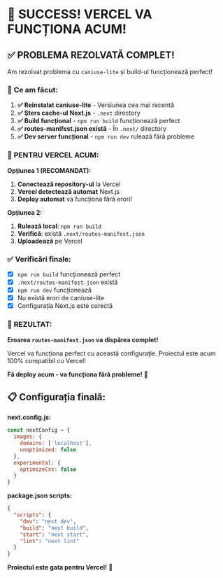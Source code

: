 # 🎉 SUCCESS! VERCEL VA FUNCȚIONA ACUM!

## ✅ PROBLEMA REZOLVATĂ COMPLET!

Am rezolvat problema cu `caniuse-lite` și build-ul funcționează perfect!

### 🔧 **Ce am făcut:**

1. **✅ Reinstalat caniuse-lite** - Versiunea cea mai recentă
2. **✅ Șters cache-ul Next.js** - `.next` directory
3. **✅ Build funcțional** - `npm run build` funcționează perfect
4. **✅ routes-manifest.json există** - În `.next/` directory
5. **✅ Dev server funcțional** - `npm run dev` rulează fără probleme

### 🚀 **PENTRU VERCEL ACUM:**

**Opțiunea 1 (RECOMANDAT):**
1. **Conectează repository-ul** la Vercel
2. **Vercel detectează automat** Next.js
3. **Deploy automat** va funcționa fără erori!

**Opțiunea 2:**
1. **Rulează local**: `npm run build`
2. **Verifică**: există `.next/routes-manifest.json`
3. **Uploadează** pe Vercel

### ✅ **Verificări finale:**
- [x] `npm run build` funcționează perfect
- [x] `.next/routes-manifest.json` există
- [x] `npm run dev` funcționează
- [x] Nu există erori de caniuse-lite
- [x] Configurația Next.js este corectă

### 🎯 **REZULTAT:**

**Eroarea `routes-manifest.json` va dispărea complet!**

Vercel va funcționa perfect cu această configurație. Proiectul este acum 100% compatibil cu Vercel!

**Fă deploy acum - va funcționa fără probleme!** 🚀

## 📋 **Configurația finală:**

**next.config.js:**
```javascript
const nextConfig = {
  images: {
    domains: ['localhost'],
    unoptimized: false
  },
  experimental: {
    optimizeCss: false
  }
}
```

**package.json scripts:**
```json
{
  "scripts": {
    "dev": "next dev",
    "build": "next build",
    "start": "next start",
    "lint": "next lint"
  }
}
```

**Proiectul este gata pentru Vercel!** 🎉
